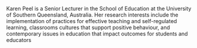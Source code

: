 Karen Peel is a Senior Lecturer in the School of Education at the University of Southern Queensland, Australia. Her research interests include the implementation of practices for effective teaching and self-regulated learning, classrooms cultures that support positive behaviour, and contemporary issues in education that impact outcomes for students and educators
